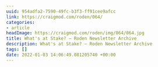 ```yaml
---
uuid: 954adfa2-7590-49fc-b3f3-ff91cee9afcc
link: https://craigmod.com/roden/064/
categories:
- article
headImage: https://craigmod.com/roden/img/064/064.jpg
title: What's at Stake? — Roden Newsletter Archive
description: What's at Stake? — Roden Newsletter Archive
tags: []
date: 2022-01-03 14:06:49.081205740 +00:00
---
```

